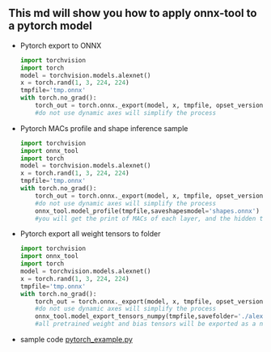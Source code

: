     
## This md will show you how to apply onnx-tool to a pytorch model
* Pytorch export to ONNX 
    ```python
    import torchvision
    import torch
    model = torchvision.models.alexnet()
    x = torch.rand(1, 3, 224, 224)
    tmpfile='tmp.onnx'
    with torch.no_grad():
        torch_out = torch.onnx._export(model, x, tmpfile, opset_version=12 )  #opset 12 and opset 7 tested
        #do not use dynamic axes will simplify the process
    ```    

* Pytorch MACs profile and shape inference sample
    ```python
    import torchvision
    import onnx_tool
    import torch
    model = torchvision.models.alexnet()
    x = torch.rand(1, 3, 224, 224)
    tmpfile='tmp.onnx'
    with torch.no_grad():
        torch_out = torch.onnx._export(model, x, tmpfile, opset_version=12 )  #opset 12 and opset 7 tested
        #do not use dynamic axes will simplify the process
        onnx_tool.model_profile(tmpfile,saveshapesmodel='shapes.onnx')
        #you will get the print of MACs of each layer, and the hidden tensor's shapes will be export to shapes.onnx
    ```    
* Pytorch export all weight tensors to folder
    ```python
    import torchvision
    import onnx_tool
    import torch
    model = torchvision.models.alexnet()
    x = torch.rand(1, 3, 224, 224)
    tmpfile='tmp.onnx'
    with torch.no_grad():
        torch_out = torch.onnx._export(model, x, tmpfile, opset_version=12 )  #opset 12 and opset 7 tested
        #do not use dynamic axes will simplify the process
        onnx_tool.model_export_tensors_numpy(tmpfile,savefolder='./alexnet/')
        #all pretrained weight and bias tensors will be exported as a numpy file in './alexnet'
    ```    

* sample code [pytorch_example.py](../benchmark/pytorch_example.py)